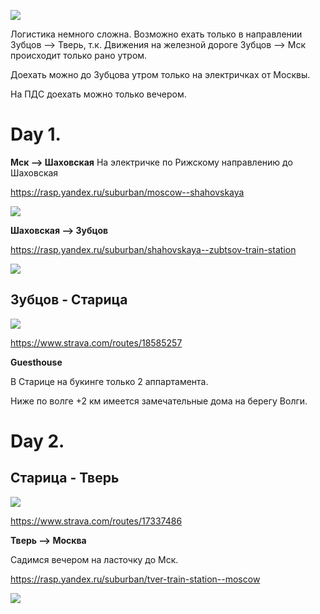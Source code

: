 ![](https://levinandrey.files.wordpress.com/2019/05/staritsa-volga-prokudin-g.jpg)



Логистика немного сложна. Возможно ехать только в направлении Зубцов --> Тверь, т.к. Движения на железной дороге Зубцов --> Мск происходит только рано утром. 

Доехать можно до Зубцова утром только на электричках от Москвы.

На ПДС доехать можно только вечером.


# Day 1.



**Мск --> Шаховская**
На электричке по Рижскому направлению до Шаховская

https://rasp.yandex.ru/suburban/moscow--shahovskaya

![](https://levinandrey.files.wordpress.com/2019/05/d0a1d0bdd0b8d0bcd0bed0ba-d18dd0bad180d0b0d0bdd0b0-2019-05-04-d0b2-23.22.12.png)




**Шаховская --> Зубцов**

https://rasp.yandex.ru/suburban/shahovskaya--zubtsov-train-station

![](https://levinandrey.files.wordpress.com/2019/05/d0a1d0bdd0b8d0bcd0bed0ba-d18dd0bad180d0b0d0bdd0b0-2019-05-04-d0b2-23.21.32.png)

 
 
 

## Зубцов - Старица

![](https://levinandrey.files.wordpress.com/2019/05/d0a1d0bdd0b8d0bcd0bed0ba-d18dd0bad180d0b0d0bdd0b0-2019-05-04-d0b2-23.12.30.png)


https://www.strava.com/routes/18585257

**Guesthouse**

В Cтарице на букинге только 2 аппартамента.

Ниже по волге +2 км имеется замечательные дома на берегу Волги.


# Day 2.
## Старица - Тверь

![](https://levinandrey.files.wordpress.com/2019/05/d0a1d0bdd0b8d0bcd0bed0ba-d18dd0bad180d0b0d0bdd0b0-2019-05-04-d0b2-23.12.52.png)

https://www.strava.com/routes/17337486

**Тверь --> Москва**

Садимся вечером на ласточку до Мск.

https://rasp.yandex.ru/suburban/tver-train-station--moscow

![](https://levinandrey.files.wordpress.com/2019/05/d0a1d0bdd0b8d0bcd0bed0ba-d18dd0bad180d0b0d0bdd0b0-2019-05-04-d0b2-23.22.50.png)

